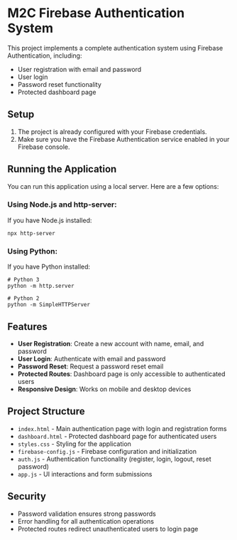 # M2C Firebase Authentication System

This project implements a complete authentication system using Firebase Authentication, including:
- User registration with email and password
- User login
- Password reset functionality
- Protected dashboard page

## Setup

1. The project is already configured with your Firebase credentials.
2. Make sure you have the Firebase Authentication service enabled in your Firebase console.

## Running the Application

You can run this application using a local server. Here are a few options:

### Using Node.js and http-server:

If you have Node.js installed:
```
npx http-server
```

### Using Python:

If you have Python installed:
```
# Python 3
python -m http.server

# Python 2
python -m SimpleHTTPServer
```

## Features

- **User Registration**: Create a new account with name, email, and password
- **User Login**: Authenticate with email and password
- **Password Reset**: Request a password reset email
- **Protected Routes**: Dashboard page is only accessible to authenticated users
- **Responsive Design**: Works on mobile and desktop devices

## Project Structure

- `index.html` - Main authentication page with login and registration forms
- `dashboard.html` - Protected dashboard page for authenticated users
- `styles.css` - Styling for the application
- `firebase-config.js` - Firebase configuration and initialization
- `auth.js` - Authentication functionality (register, login, logout, reset password)
- `app.js` - UI interactions and form submissions

## Security

- Password validation ensures strong passwords
- Error handling for all authentication operations
- Protected routes redirect unauthenticated users to login page
